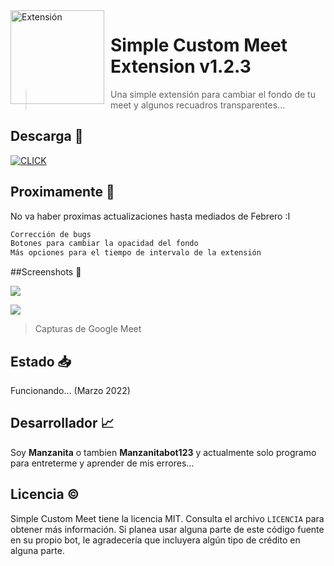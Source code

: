 <img width="150" height="150" align="left" style="float: left; margin: 0 10px 0 0;" alt="Extensión" src="https://media.discordapp.net/attachments/946261332854992917/950598027125608469/icono128.png"> 

# Simple Custom Meet Extension v1.2.3

> Una simple extensión para cambiar el fondo de tu meet y algunos recuadros transparentes...

## Descarga 🏹
<a href="https://drive.google.com/uc?export=download&id=1nEjP9ceQPIMZlUyzAa6QEUojOfgsTV0i" target="_blank">
<img class =“right” title="Descargalo haciendo click aquí" src="https://unmediodigital.com/wp-content/uploads/2022/01/Descargar-APK.png" alt="CLICK"></a></img>


## Proximamente 🌟
No va haber proximas actualizaciones hasta mediados de Febrero :I
```javascript
Corrección de bugs
Botones para cambiar la opacidad del fondo
Más opciones para el tiempo de intervalo de la extensión
```
  
##Screenshots 📸

![](https://media.discordapp.net/attachments/911416705903902731/951317680990863400/unknown.png?width=912&height=493)

![](https://media.discordapp.net/attachments/911416705903902731/951317817649664041/unknown.png?width=917&height=493)

> Capturas de Google Meet

## Estado 📥
Funcionando... (Marzo 2022)

## Desarrollador 📈
Soy **Manzanita** o tambien **Manzanitabot123** y actualmente solo programo para entreterme y aprender de mis errores...

## Licencia ©️
Simple Custom Meet tiene la licencia MIT. Consulta el archivo `LICENCIA` para obtener más información. Si planea usar alguna parte de este código fuente en su propio bot, le agradecería que incluyera algún tipo de crédito en alguna parte. 